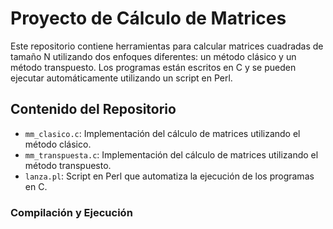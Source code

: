# Proyecto de Cálculo de Matrices

Este repositorio contiene herramientas para calcular matrices cuadradas de tamaño N utilizando dos enfoques diferentes: un método clásico y un método transpuesto. Los programas están escritos en C y se pueden ejecutar automáticamente utilizando un script en Perl.

## Contenido del Repositorio

- `mm_clasico.c`: Implementación del cálculo de matrices utilizando el método clásico.
- `mm_transpuesta.c`: Implementación del cálculo de matrices utilizando el método transpuesto.
- `lanza.pl`: Script en Perl que automatiza la ejecución de los programas en C.

### Compilación y Ejecución
